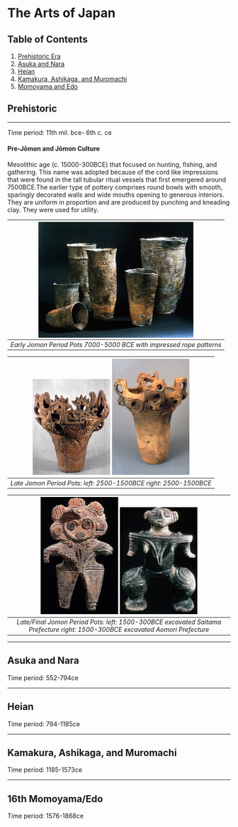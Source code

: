 # The Arts of Japan

## Table of Contents
1. [Prehistoric Era](#prehistoric)
2. [Asuka and Nara](#asuka)
3. [Heian](#heian)
4. [Kamakura, Ashikaga, and Muromachi](#kamakura)
5. [Momoyama and Edo](#edo)
 
## Prehistoric <a name="prehistoric"></a>

---

Time period: 11th mil. bce- 6th c. ce

#### Pre-Jōmon and Jōmon Culture  
Mesolithic age (c. 15000-300BCE) that focused on hunting, fishing, and gathering. This name was adopted because of the cord like impressions that were found in the tall tubular ritual vessels that first emergered around 7500BCE.The earlier type of pottery comprises round bowls with smooth, sparingly decorated walls and wide mouths opening to generous interiors. They are uniform in proportion and are produced by punching and kneading clay. They were used for utility.  

| <img src="img/ARHI/earlyjo.jpg" alt="Early Jomon Period Pots 7000-5000BCE" width="350px" align="middle"> |
| :--:                                                                                                     |
| *Early Jomon Period Pots 7000-5000 BCE with impressed rope patterns*                                     |

| <img src="img/ARHI/latejoleft.jpg" alt="Late Period: 2500-1500BCE" width="175px"> <img src="img/ARHI/latejoright.jpg" alt="Late Period: 2500-1500BCE" width="175px"> |
| :--:                                                                                                                                                                 |
| *Late Jomon Period Pots: left: 2500-1500BCE right: 2500-1500BCE*                                                                                                   |

| <img src="img/ARHI/finaljoleft.jpg" alt="Final Period: 2500-1500BCE" width="175px"> <img src="img/ARHI/finaljoright.jpg" alt="Final Period: 2500-1500BCE" width="175px"> |
| :--:                                                                                                                                                                     |
| *Late/Final Jomon Period Pots: left: 1500-300BCE excavated Saitama Prefecture right: 1500-300BCE excavated Aomori Prefecture*                                            |

---

## Asuka and Nara <a name="asuka"></a>

Time period: 552-794ce

---

## Heian <a name="heian"></a>

Time period: 794-1185ce

---

## Kamakura, Ashikaga, and Muromachi <a name="kamakura"></a>

Time period: 1185-1573ce

---

## 16th Momoyama/Edo <a name="edo"></a>

Time period: 1576-1868ce

